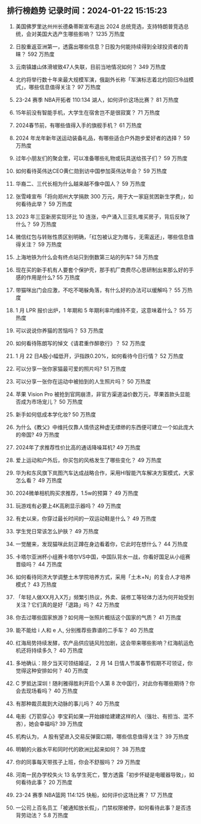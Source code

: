 
## 排行榜趋势 记录时间：2024-01-22 15:15:23
  
  1. 美国佛罗里达州州长德桑蒂斯宣布退出 2024 总统竞选，支持特朗普竞选总统，会对美国大选产生哪些影响？ 1235 万热度
    
  2. 日股重返亚洲第一，透露出哪些信息？日股为何能持续得到全球投资者的青睐？ 592 万热度
    
  3. 云南镇雄山体滑坡致47人失联，目前当地情况如何？ 349 万热度
    
  4. 北约将举行数十年来最大规模军演，俄副外长称「军演标志着北约回归冷战模式」，哪些信息值得关注？ 97 万热度
    
  5. 23-24 赛季 NBA开拓者 110:134 湖人，如何评价这场比赛？ 81 万热度
    
  6. 15年前没有智能手机，大学生在宿舍岂不是很寂寞？ 71 万热度
    
  7. 2024春节前，有哪些值得入手的旗舰手机？ 61 万热度
    
  8. 2024 年龙年新年送运动装备礼品，有哪些适合户外跑步爱好者的选择？ 59 万热度
    
  9. 过年小朋友们的聚会里，可以准备哪些礼物或玩具送给孩子们？ 59 万热度
    
  10. 如何看待英伟达CEO黄仁勋到访中国参加英伟达年会？ 59 万热度
    
  11. 华裔二、三代长相为什么越来越不像中国人？ 59 万热度
    
  12. 张雪峰宣布「将向郑州大学捐款 300 万元，用于大一家庭贫困新生学费」，如何看待此举？ 59 万热度
    
  13. 2023 年三亚新房实现环比 10 连涨，中产涌入三亚扎堆买房子，背后反映了什么？ 59 万热度
    
  14. 微信红包与转账性质区别明确，「红包被认定为赠与，无需返还」，哪些信息值得关注？ 59 万热度
    
  15. 上海地铁为什么会有终点站只到倒数第三站的列车? 58 万热度
    
  16. 现在买的新手机有人要套个保护壳，那手机厂商费尽心思研制出来那么好的手感的作用是什么? 55 万热度
    
  17. 带猫咪出门会应激，不吃不喝躲角落，有什么好的办法可以缓解吗？ 55 万热度
    
  18. 1 月 LPR 报价出炉，1 年期和 5 年期利率均维持不变，这意味着什么？ 55 万热度
    
  19. 可以说说你养猫的苦恼吗？ 53 万热度
    
  20. 如何看待陈朗写的悼文《请君重作醉歌行》？ 52 万热度
    
  21. 1 月 22 日A股小幅低开，沪指跌0.20%，如何看待今日行情？ 52 万热度
    
  22. 可以分享一张你家猫最可爱的照片吗? 51 万热度
    
  23. 可以分享一张你在运动中被拍到的人生照片吗？ 50 万热度
    
  24. 苹果 Vision Pro 被抢到官网崩溃，非官方渠道溢价数万元，苹果首款头显能否成为市场宠儿？ 50 万热度
    
  25. 新手如何低成本学化妆? 50 万热度
    
  26. 为什么《教父》中维托仅靠人情债这种虚无缥缈的东西便可建立一个如此庞大的帝国? 49 万热度
    
  27. 2024年了求推荐性价比高的通话降噪耳机? 49 万热度
    
  28. 爱上运动和户外后，你买包的风格发生了哪些变化？ 49 万热度
    
  29. 华为和东风旗下岚图汽车达成战略合作，采用HI智能汽车解决方案模式，大家怎么看？ 49 万热度
    
  30. 2024微单相机购买求推荐，1.5w的预算？ 49 万热度
    
  31. 玩游戏有必要上4K高刷显示器吗？ 49 万热度
    
  32. 有史以来，你穿过最长时间的一双运动鞋是什么？ 49 万热度
    
  33. 学生党日常该怎么护肤？ 49 万热度
    
  34. 一觉醒来，发现猫咪此刻正蹲在身边看着你，它此时在想什么？ 44 万热度
    
  35. 卡塔尔亚洲杯小组赛卡塔尔VS中国，中国队背水一战，你看好国足从小组赛晋级吗？ 44 万热度
    
  36. 如何看待同济大学调整土木学院培养方式，采用「土木+N」的复合人才培养模式？ 43 万热度
    
  37. 「年轻人做XX月入X万」频繁引热议，外卖、装修工等轻体力活为何开始受到关注？它们真的是好「退路」吗？ 42 万热度
    
  38. 你去过哪些国家旅游？如何用一张照片概括这个国家的气质？ 41 万热度
    
  39. 能不能给  i 人和 e 人, 分别推荐些靠谱的二手车？ 40 万热度
    
  40. 红海局势持续发酵，农产品供应链风险加剧，这会带来哪些影响？红海航运危机还将持续多久？ 40 万热度
    
  41. 多地确认：除夕当天可领结婚证， 2 月 14 日情人节属春节假期不可领证，你觉得这种安排如何？ 40 万热度
    
  42. C 罗抵达深圳！随利雅得胜利开启个人第 8 次中国行，对此你有哪些期待？你会去现场看吗？ 40 万热度
    
  43. 有那种裁员裁到大动脉的事儿吗？ 40 万热度
    
  44. 电影《万箭穿心》李宝莉如果一开始嫁给建建这样的人（强壮、有担当、混不吝），她会幸福吗? 39 万热度
    
  45. 机构认为， A 股有望进入交易反弹窗口期，哪些信息值得关注？ 39 万热度
    
  46. 明朝的火器水平和同时代的欧洲比起来如何？ 38 万热度
    
  47. 你的同事每天带孩子上班，你会不舒服吗？ 29 万热度
    
  48. 河南一民办学校失火 13 名学生死亡，警方透露「初步怀疑是电暖器导致」，如何看待此事？ 20 万热度
    
  49. 23-24 赛季 NBA篮网 114:125 快船，如何评价这场比赛？ 17 万热度
    
  50. 一公司上百名员工「被通知放长假」，门禁权限被停，如何看待此事？是否违背劳动法？ 5.8 万热度
    
